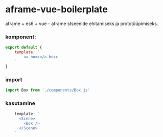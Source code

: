# aframe-vue-boilerplate
aframe + es6 + vue - aframe stseenide ehitamiseks ja prototüüpimiseks.

### komponent:

```javascript
export default {
    template: `
        <a-box></a-box>
    `
}
```

### import

```javascript
import Box from './components/Box.js'
```

### kasutamine

```javascript
    template: `
      <Scene>
        <Box />
      </Scene>
    `
```
